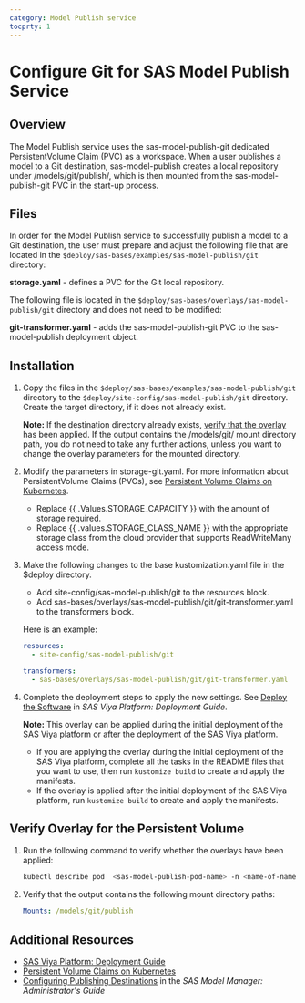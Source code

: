 ```yaml
---
category: Model Publish service
tocprty: 1
---
```


# Configure Git for SAS Model Publish Service

## Overview

The Model Publish service uses the sas-model-publish-git dedicated
PersistentVolume Claim (PVC) as a workspace. When a user publishes a model to a
Git destination, sas-model-publish creates a local repository under
/models/git/publish/, which is then mounted from the sas-model-publish-git PVC
in the start-up process.

## Files

In order for the Model Publish service to successfully publish a model to a Git
destination, the user must prepare and adjust the following file that are
located in the `$deploy/sas-bases/examples/sas-model-publish/git` directory:

**storage.yaml** - defines a PVC for the Git local repository.

The following file is located in the
`$deploy/sas-bases/overlays/sas-model-publish/git` directory and does not need
to be modified:

**git-transformer.yaml** - adds the sas-model-publish-git PVC to the
sas-model-publish deployment object.

## Installation

1. Copy the files in the `$deploy/sas-bases/examples/sas-model-publish/git`
   directory to the `$deploy/site-config/sas-model-publish/git` directory.
   Create the target directory, if it does not already exist.

   **Note:** If the destination directory already exists,
   [verify that the overlay](#verify-overlay-for-the-persistent-volume) has been
   applied. If the output contains the /models/git/ mount directory path, you do
   not need to take any further actions, unless you want to change the overlay
   parameters for the mounted directory.

2. Modify the parameters in storage-git.yaml. For more information about
   PersistentVolume Claims (PVCs), see
   [Persistent Volume Claims on Kubernetes](https://kubernetes.io/docs/concepts/storage/persistent-volumes/#persistentvolumeclaims).

   - Replace {{ .Values.STORAGE_CAPACITY }} with the amount of storage required.
   - Replace {{ .values.STORAGE_CLASS_NAME }} with the appropriate storage class from
     the cloud provider that supports ReadWriteMany access mode.

3. Make the following changes to the base kustomization.yaml file in the $deploy
   directory.

   - Add site-config/sas-model-publish/git to the resources block.
   - Add sas-bases/overlays/sas-model-publish/git/git-transformer.yaml to the
     transformers block.

   Here is an example:

   ```yaml
   resources:
     - site-config/sas-model-publish/git

   transformers:
     - sas-bases/overlays/sas-model-publish/git/git-transformer.yaml
   ```

4. Complete the deployment steps to apply the new settings. See
   [Deploy the Software](http://documentation.sas.com/?cdcId=itopscdc&cdcVersion=default&docsetId=dplyml0phy0dkr&docsetTarget=p127f6y30iimr6n17x2xe9vlt54q.htm)
   in _SAS Viya Platform: Deployment Guide_.

   **Note:** This overlay can be applied during the initial deployment of the
   SAS Viya platform or after the deployment of the SAS Viya platform.

   - If you are applying the overlay during the initial deployment of the SAS
     Viya platform, complete all the tasks in the README files that you want to
     use, then run `kustomize build` to create and apply the manifests.
   - If the overlay is applied after the initial deployment of the SAS Viya
     platform, run `kustomize build` to create and apply the manifests.

## Verify Overlay for the Persistent Volume

1. Run the following command to verify whether the overlays have been applied:

   ```sh
   kubectl describe pod  <sas-model-publish-pod-name> -n <name-of-namespace>
   ```

2. Verify that the output contains the following mount directory paths:

   ```yaml
   Mounts: /models/git/publish
   ```

## Additional Resources

- [SAS Viya Platform: Deployment Guide](http://documentation.sas.com/?cdcId=itopscdc&cdcVersion=default&docsetId=dplyml0phy0dkr&docsetTarget=titlepage.htm)
- [Persistent Volume Claims on Kubernetes](https://kubernetes.io/docs/concepts/storage/persistent-volumes/#persistentvolumeclaims)
- [Configuring Publishing Destinations](http://documentation.sas.com/?cdcId=mdlmgrcdc&cdcVersion=default&docsetId=mdlmgrag&docsetTarget=n0x0rvwqs9lvpun16sfdqoff4tsk.htm)
  in the _SAS Model Manager: Administrator's Guide_
